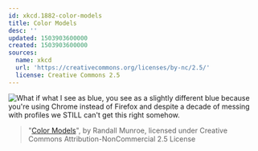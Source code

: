 ```yaml
---
id: xkcd.1882-color-models
title: Color Models
desc: ''
updated: 1503903600000
created: 1503903600000
sources:
  name: xkcd
  url: 'https://creativecommons.org/licenses/by-nc/2.5/'
  license: Creative Commons 2.5
---
```

![What if what *I* see as blue, *you* see as a slightly different blue because you're using Chrome instead of Firefox and despite a decade of messing with profiles we STILL can't get this right somehow.](https://imgs.xkcd.com/comics/color_models.png)
> "[Color Models](https://xkcd.com/1882/)", by Randall Munroe, licensed under Creative Commons Attribution-NonCommercial 2.5 License
